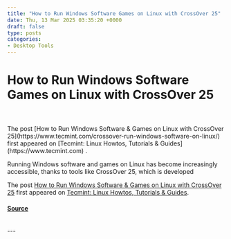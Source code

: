 ```yaml
---
title: "How to Run Windows Software Games on Linux with CrossOver 25"
date: Thu, 13 Mar 2025 03:35:20 +0000
draft: false
type: posts
categories: 
- Desktop Tools
---
```

# How to Run Windows Software Games on Linux with CrossOver 25

<br/>

<br/>
The post [How to Run Windows Software & Games on Linux with CrossOver 25](https://www.tecmint.com/crossover-run-windows-software-on-linux/) first appeared on [Tecmint: Linux Howtos, Tutorials & Guides](https://www.tecmint.com) .

Running Windows software and games on Linux has become increasingly accessible, thanks to tools like CrossOver 25, which is developed

The post [How to Run Windows Software & Games on Linux with CrossOver 25](https://www.tecmint.com/crossover-run-windows-software-on-linux/) first appeared on [Tecmint: Linux Howtos, Tutorials & Guides](https://www.tecmint.com).

#### [Source](https://www.tecmint.com/crossover-run-windows-software-on-linux/)

<br/>
---
